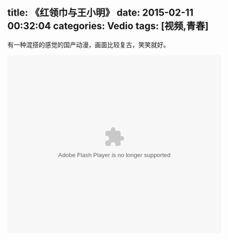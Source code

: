 title: 《红领巾与王小明》
date: 2015-02-11 00:32:04
categories: Vedio
tags: [视频,青春]
---

有一种混搭的感觉的国产动漫，画面比较复古，笑笑就好。



<embed src="http://player.youku.com/player.php/sid/XODU3MTU5NzIw/v.swf" allowFullScreen="true" quality="high" width="480" height="400" align="middle" allowScriptAccess="always" type="application/x-shockwave-flash"></embed>